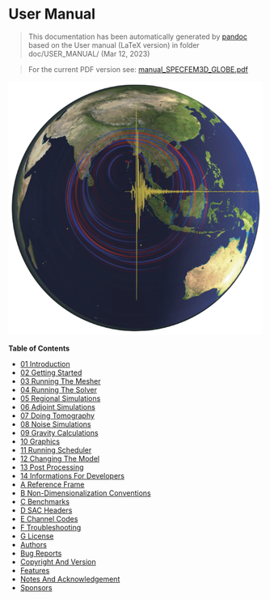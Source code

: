 User Manual
===========
> This documentation has been automatically generated by [pandoc](http://www.pandoc.org)
> based on the User manual (LaTeX version) in folder doc/USER_MANUAL/
> (Mar 12, 2023)

>
> For the current PDF version see: [manual_SPECFEM3D_GLOBE.pdf](https://github.com/SPECFEM/specfem3d_globe/raw/devel/doc/USER_MANUAL/manual_SPECFEM3D_GLOBE.pdf)
>

![SPECFEM3D_GLOBE](figures/specfem3d_globe.png "SPECFEM3D_GLOBE screenshot")

**Table of Contents**

- [01 Introduction](01_introduction)
- [02 Getting Started](02_getting_started)
- [03 Running The Mesher](03_running_the_mesher)
- [04 Running The Solver](04_running_the_solver)
- [05 Regional Simulations](05_regional_simulations)
- [06 Adjoint Simulations](06_adjoint_simulations)
- [07 Doing Tomography](07_doing_tomography)
- [08 Noise Simulations](08_noise_simulations)
- [09 Gravity Calculations](09_gravity_calculations)
- [10 Graphics](10_graphics)
- [11 Running Scheduler](11_running_scheduler)
- [12 Changing The Model](12_changing_the_model)
- [13 Post Processing](13_post_processing)
- [14 Informations For Developers](14_informations_for_developers)
- [A Reference Frame](A_reference_frame)
- [B Non-Dimensionalization Conventions](B_non-dimensionalization_conventions)
- [C Benchmarks](C_benchmarks)
- [D SAC Headers](D_SAC_headers)
- [E Channel Codes](E_channel_codes)
- [F Troubleshooting](F_troubleshooting)
- [G License](G_license)
- [Authors](authors)
- [Bug Reports](bug_reports)
- [Copyright And Version](copyright_and_version)
- [Features](features)
- [Notes And Acknowledgement](notes_and_acknowledgement)
- [Sponsors](sponsors)
